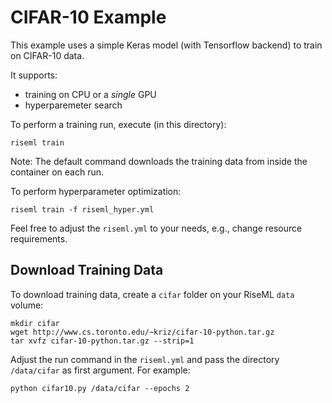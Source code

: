 
# CIFAR-10 Example

This example uses a simple Keras model (with Tensorflow backend) to train on CIFAR-10 data.

It supports:
 - training on CPU or a *single* GPU
 - hyperparemeter search

To perform a training run, execute (in this directory):
```
riseml train
```
Note: The default command downloads the training data from inside the container on each run.

To perform hyperparameter optimization:
```
riseml train -f riseml_hyper.yml
```

Feel free to adjust the `riseml.yml` to your needs, e.g., change resource requirements.


## Download Training Data

To download training data, create a `cifar` folder on your RiseML `data` volume:

```
mkdir cifar
wget http://www.cs.toronto.edu/~kriz/cifar-10-python.tar.gz
tar xvfz cifar-10-python.tar.gz --strip=1
```
Adjust the run command in the `riseml.yml` and pass the directory `/data/cifar` as first argument.
For example:
```
python cifar10.py /data/cifar --epochs 2
```
